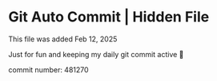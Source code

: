 # Git Auto Commit | Hidden File

This file was added Feb 12, 2025

Just for fun and keeping my daily git commit active 🤪

commit number: 481270
